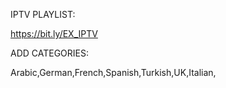 IPTV PLAYLIST:

https://bit.ly/EX_IPTV

ADD CATEGORIES:

Arabic,German,French,Spanish,Turkish,UK,Italian,
